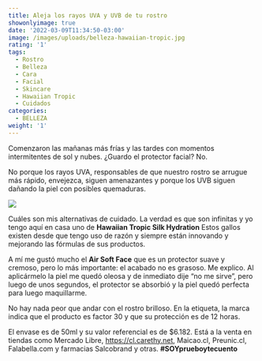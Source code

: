 ```yaml
---
title: Aleja los rayos UVA y UVB de tu rostro
showonlyimage: true
date: '2022-03-09T11:34:50-03:00'
image: /images/uploads/belleza-hawaiian-tropic.jpg
rating: '1'
tags:
  - Rostro
  - Belleza
  - Cara
  - Facial
  - Skincare
  - Hawaiian Tropic
  - Cuidados
categories:
  - BELLEZA
weight: '1'
---
```

Comenzaron las mañanas más frías y las tardes con momentos intermitentes de sol y nubes. ¿Guardo el protector facial? No.

<!--more-->

No porque los rayos UVA, responsables de que nuestro rostro se arrugue más rápido, envejezca, siguen amenazantes y porque los UVB siguen dañando la piel con posibles quemaduras. 



![](/images/uploads/belleza-hawaiian-tropic.jpg)

Cuáles son mis alternativas de cuidado. La verdad es que son infinitas y yo tengo aquí en casa uno de **Hawaiian Tropic Silk Hydration** Estos gallos existen desde que tengo uso de razón y siempre están innovando y mejorando las fórmulas de sus productos.



A mí me gustó mucho el **Air Soft Face** que es un protector suave y cremoso, pero lo más importante: el acabado no es grasoso. Me explico. Al aplicármelo la piel me quedó oleosa y de inmediato dije “no me sirve”, pero luego de unos segundos, el protector se absorbió y la piel quedó perfecta para luego maquillarme.



No hay nada peor que andar con el rostro brilloso. En la etiqueta, la marca indica que el producto es factor 30 y que su protección es de 12 horas.



El envase es de 50ml y su valor referencial es de $6.182. Está a la venta en tiendas como Mercado Libre, https://cl.carethy.net, Maicao.cl, Preunic.cl, Falabella.com y farmacias Salcobrand y otras. **\#SOYprueboytecuento**
